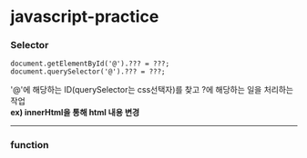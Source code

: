 # javascript-practice

### Selector
```
document.getElementById('@').??? = ???;
document.querySelector('@').??? = ???;
```
'@'에 해당하는 ID(querySelector는 css선택자)를 찾고 ?에 해당하는 일을 처리하는 작업   
**ex) innerHtml을 통해 html 내용 변경**
***
### function
